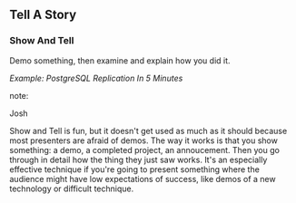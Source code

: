 ## Tell A Story

### Show And Tell

Demo something, then examine and explain how you did it.

_Example: PostgreSQL Replication In 5 Minutes_

note:

Josh

Show and Tell is fun, but it doesn't get used as much as
it should because most presenters are afraid of demos.  The
way it works is that you show something: a demo, a completed
project, an annoucement.  Then you go through in detail how
the thing they just saw works.  It's an especially effective
technique if you're going to present something where the
audience might have low expectations of success, like
demos of a new technology or difficult technique.